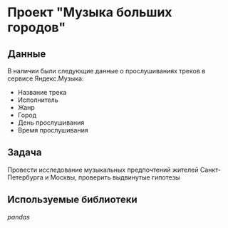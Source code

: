 # Проект "Музыка больших городов"


## Данные
В наличии были следующие данные о прослушиваниях треков в сервисе Яндекс.Музыка:
- Название трека
- Исполнитель
- Жанр
- Город
- День прослушивания
- Время прослушивания

## Задача
Провести исследование музыкальных предпочтений жителей Санкт-Петербурга и Москвы, проверить выдвинутые гипотезы

## Используемые библиотеки
*pandas*
